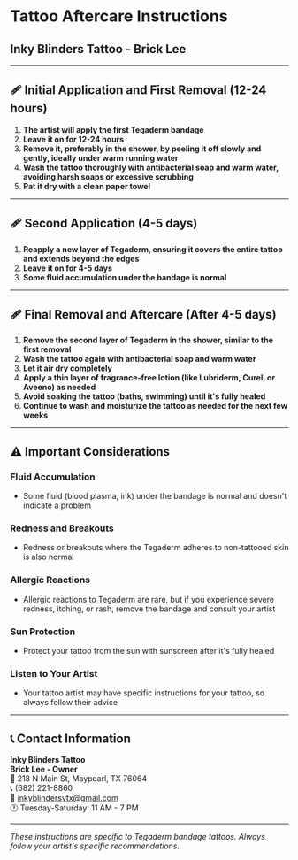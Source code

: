 # Tattoo Aftercare Instructions
## Inky Blinders Tattoo - Brick Lee

---

## 🩹 Initial Application and First Removal (12-24 hours)

1. **The artist will apply the first Tegaderm bandage**
2. **Leave it on for 12-24 hours**
3. **Remove it, preferably in the shower, by peeling it off slowly and gently, ideally under warm running water**
4. **Wash the tattoo thoroughly with antibacterial soap and warm water, avoiding harsh soaps or excessive scrubbing**
5. **Pat it dry with a clean paper towel**

---

## 🩹 Second Application (4-5 days)

1. **Reapply a new layer of Tegaderm, ensuring it covers the entire tattoo and extends beyond the edges**
2. **Leave it on for 4-5 days**
3. **Some fluid accumulation under the bandage is normal**

---

## 🩹 Final Removal and Aftercare (After 4-5 days)

1. **Remove the second layer of Tegaderm in the shower, similar to the first removal**
2. **Wash the tattoo again with antibacterial soap and warm water**
3. **Let it air dry completely**
4. **Apply a thin layer of fragrance-free lotion (like Lubriderm, Curel, or Aveeno) as needed**
5. **Avoid soaking the tattoo (baths, swimming) until it's fully healed**
6. **Continue to wash and moisturize the tattoo as needed for the next few weeks**

---

## ⚠️ Important Considerations

### Fluid Accumulation
- Some fluid (blood plasma, ink) under the bandage is normal and doesn't indicate a problem

### Redness and Breakouts
- Redness or breakouts where the Tegaderm adheres to non-tattooed skin is also normal

### Allergic Reactions
- Allergic reactions to Tegaderm are rare, but if you experience severe redness, itching, or rash, remove the bandage and consult your artist

### Sun Protection
- Protect your tattoo from the sun with sunscreen after it's fully healed

### Listen to Your Artist
- Your tattoo artist may have specific instructions for your tattoo, so always follow their advice

---

## 📞 Contact Information

**Inky Blinders Tattoo**  
**Brick Lee - Owner**  
📍 218 N Main St, Maypearl, TX 76064  
📞 (682) 221-8860  
📧 inkyblindersvtx@gmail.com  
🕐 Tuesday-Saturday: 11 AM - 7 PM  

---

*These instructions are specific to Tegaderm bandage tattoos. Always follow your artist's specific recommendations.*
